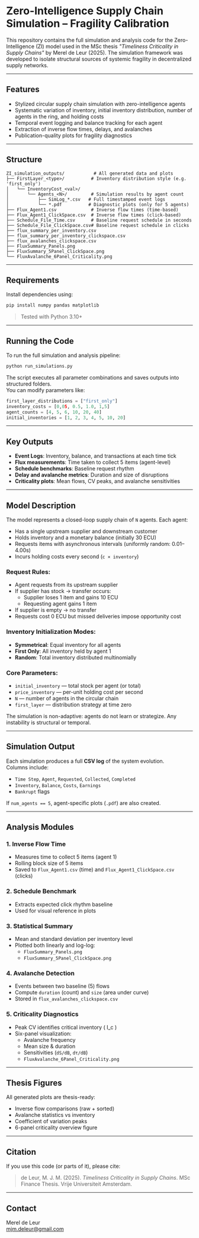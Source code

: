 
# Zero-Intelligence Supply Chain Simulation – Fragility Calibration

This repository contains the full simulation and analysis code for the Zero-Intelligence (ZI) model used in the MSc thesis _"Timeliness Criticality in Supply Chains"_ by Merel de Leur (2025). The simulation framework was developed to isolate structural sources of systemic fragility in decentralized supply networks.

---

## Features

- Stylized circular supply chain simulation with zero-intelligence agents
- Systematic variation of inventory, initial inventory distribution, number of agents in the ring, and holding costs
- Temporal event logging and balance tracking for each agent
- Extraction of inverse flow times, delays, and avalanches
- Publication-quality plots for fragility diagnostics

---

## Structure

```
ZI_simulation_outputs/           # All generated data and plots
├── FirstLayer_<type>/          # Inventory distribution style (e.g. 'first_only')
│   └── InventoryCost_<val>/
│       └── Agents_<N>/         # Simulation results by agent count
│           ├── SimLog_*.csv   # Full timestamped event logs
│           └── *.pdf          # Diagnostic plots (only for 5 agents)
├── Flux_Agent1.csv             # Inverse flow times (time-based)
├── Flux_Agent1_ClickSpace.csv  # Inverse flow times (click-based)
├── Schedule_File_Time.csv      # Baseline request schedule in seconds
├── Schedule_File_ClickSpace.csv# Baseline request schedule in clicks
├── flux_summary_per_inventory.csv
├── flux_summary_per_inventory_clickspace.csv
├── flux_avalanches_clickspace.csv
├── FluxSummary_Panels.png
├── FluxSummary_5Panel_ClickSpace.png
└── FluxAvalanche_6Panel_Criticality.png
```

---

## Requirements

Install dependencies using:

```bash
pip install numpy pandas matplotlib
```

> Tested with Python 3.10+

---

## Running the Code

To run the full simulation and analysis pipeline:

```bash
python run_simulations.py
```

The script executes all parameter combinations and saves outputs into structured folders.  
You can modify parameters like:

```python
first_layer_distributions = ["first_only"]
inventory_costs = [0,05, 0.5, 1.0, 1,5]
agent_counts = [4, 5, 6, 10, 20, 40]
initial_inventories = [1, 2, 3, 4, 5, 10, 20]
```

---

## Key Outputs

- **Event Logs**: Inventory, balance, and transactions at each time tick
- **Flux measurements**: Time taken to collect 5 items (agent-level)
- **Schedule benchmarks**: Baseline request rhythm
- **Delay and avalanche metrics**: Duration and size of disruptions
- **Criticality plots**: Mean flows, CV peaks, and avalanche sensitivities

---

## Model Description

The model represents a closed-loop supply chain of `N` agents. Each agent:

- Has a single upstream supplier and downstream customer
- Holds inventory and a monetary balance (initially 30 ECU)
- Requests items with asynchronous intervals (uniformly random: 0.01–4.00s)
- Incurs holding costs every second (`c × inventory`)

### Request Rules:
- Agent requests from its upstream supplier
- If supplier has stock → transfer occurs:  
  - Supplier loses 1 item and gains 10 ECU  
  - Requesting agent gains 1 item
- If supplier is empty → no transfer
- Requests cost 0 ECU but missed deliveries impose opportunity cost

### Inventory Initialization Modes:
- **Symmetrical**: Equal inventory for all agents
- **First Only**: All inventory held by agent 1
- **Random**: Total inventory distributed multinomially

### Core Parameters:
- `initial_inventory` — total stock per agent (or total)
- `price_inventory` — per-unit holding cost per second
- `N` — number of agents in the circular chain
- `first_layer` — distribution strategy at time zero

The simulation is non-adaptive: agents do not learn or strategize. Any instability is structural or temporal.

---

## Simulation Output

Each simulation produces a full **CSV log** of the system evolution.  
Columns include:

- `Time Step`, `Agent`, `Requested`, `Collected`, `Completed`
- `Inventory`, `Balance`, `Costs`, `Earnings`
- `Bankrupt` flags

If `num_agents == 5`, agent-specific plots (`.pdf`) are also created.

---

## Analysis Modules

### 1. Inverse Flow Time
- Measures time to collect 5 items (agent 1)
- Rolling block size of 5 items
- Saved to `Flux_Agent1.csv` (time) and `Flux_Agent1_ClickSpace.csv` (clicks)

### 2. Schedule Benchmark
- Extracts expected click rhythm baseline
- Used for visual reference in plots

### 3. Statistical Summary
- Mean and standard deviation per inventory level
- Plotted both linearly and log-log:
  - `FluxSummary_Panels.png`
  - `FluxSummary_5Panel_ClickSpace.png`

### 4. Avalanche Detection
- Events between two baseline (5) flows
- Compute `duration` (count) and `size` (area under curve)
- Stored in `flux_avalanches_clickspace.csv`

### 5. Criticality Diagnostics
- Peak CV identifies critical inventory \( I_c \)
- Six-panel visualization:
  - Avalanche frequency
  - Mean size & duration
  - Sensitivities (`dS/dB`, `dτ/dB`)
  - `FluxAvalanche_6Panel_Criticality.png`

---

## Thesis Figures

All generated plots are thesis-ready:

- Inverse flow comparisons (raw + sorted)
- Avalanche statistics vs inventory
- Coefficient of variation peaks
- 6-panel criticality overview figure

---

## Citation

If you use this code (or parts of it), please cite:

> de Leur, M. J. M. (2025). _Timeliness Criticality in Supply Chains_. MSc Finance Thesis. Vrije Universiteit Amsterdam.

---

## Contact

Merel de Leur  
mjm.deleur@gmail.com

